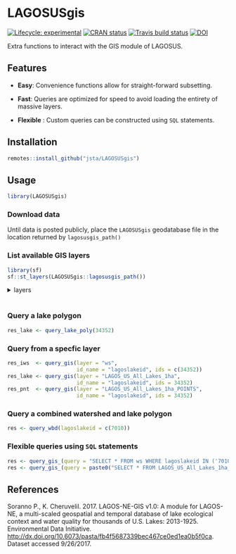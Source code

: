 
<!-- README.md is generated from README.Rmd. Please edit that file -->

# LAGOSUSgis

[![Lifecycle:
experimental](https://img.shields.io/badge/lifecycle-experimental-orange.svg)](https://www.tidyverse.org/lifecycle/#experimental)
[![CRAN
status](https://www.r-pkg.org/badges/version/LAGOSUSgis)](https://cran.r-project.org/package=LAGOSUSgis)
[![Travis build
status](https://travis-ci.org/jsta/LAGOSUSgis.svg?branch=master)](https://travis-ci.org/jsta/LAGOSUSgis)
[![DOI](https://zenodo.org/badge/106293356.svg)](https://zenodo.org/badge/latestdoi/106293356)

Extra functions to interact with the GIS module of LAGOSUS.

## Features

  - **Easy**: Convenience functions allow for straight-forward
    subsetting.

  - **Fast**: Queries are optimized for speed to avoid loading the
    entirety of massive layers.

  - **Flexible** : Custom queries can be constructed using `SQL`
    statements.

## Installation

``` r
remotes::install_github("jsta/LAGOSUSgis")
```

## Usage

``` r
library(LAGOSUSgis)
```

### Download data

Until data is posted publicly, place the `LAGOSUSgis` geodatabase file
in the location returned by `lagosusgis_path()`

### List available GIS layers

``` r
library(sf)
sf::st_layers(LAGOSUSgis::lagosusgis_path())
```

<details closed>

<summary> <span title="Click to Expand"> layers </span> </summary>

``` r



name                                    driver         features   fields
--------------------------------------  ------------  ---------  -------
TIGER_Coastline                         OpenFileGDB        4245        3
LAGOS_US_All_Lakes_1ha_No_Islands       OpenFileGDB      479950       50
US_Box                                  OpenFileGDB           1        2
County_Coastline                        OpenFileGDB        5756       19
Derived_Land_Borders                    OpenFileGDB           7        3
US_Countybased_Clip_Polygon             OpenFileGDB           1        3
simple_bailey                           OpenFileGDB         165       17
simple_mlra                             OpenFileGDB         226       16
simple_wwf                              OpenFileGDB          44       14
simple_state                            OpenFileGDB          49       17
simple_hu4                              OpenFileGDB         202       15
simple_hu8                              OpenFileGDB        2105       15
simple_county                           OpenFileGDB        3106       18
simple_neon                             OpenFileGDB          17       14
LAGOS_US_All_Lakes_1ha_AUSTIN20190521   OpenFileGDB      479950       21
NHD_Combined_Regions                    OpenFileGDB           1        2
state                                   OpenFileGDB          49       20
bailey                                  OpenFileGDB         165       27
mlra                                    OpenFileGDB         226       24
neon                                    OpenFileGDB          17       22
wwf                                     OpenFileGDB          44       22
hu12                                    OpenFileGDB       83108       18
hu8                                     OpenFileGDB        2105       18
hu4                                     OpenFileGDB         202       19
county                                  OpenFileGDB        3106       24
buff100                                 OpenFileGDB      479950       49
buff500                                 OpenFileGDB      479950       49
omernik3                                OpenFileGDB          87       22
epanutr                                 OpenFileGDB           9       13
LAGOS_US_All_Lakes_1ha                  OpenFileGDB      479950       74
LAGOS_US_All_Lakes_1ha_points           OpenFileGDB      479950       70
nws                                     OpenFileGDB       27069       27
ws                                      OpenFileGDB      478304       30
LAGOS_limno_linked_merged_20191118      OpenFileGDB       81618       15
simple_hu12                             OpenFileGDB       83108       16
simple_epanutr                          OpenFileGDB           9       13
simple_omernik3                         OpenFileGDB          87       22
```

</details>

<br>

### Query a lake polygon

``` r
res_lake <- query_lake_poly(34352)
```

### Query from a specfic layer

``` r
res_iws  <- query_gis(layer = "ws", 
                      id_name = "lagoslakeid", ids = c(34352))
res_lake <- query_gis(layer = "LAGOS_US_All_Lakes_1ha", 
                      id_name = "lagoslakeid", ids = 34352)
res_pnt  <- query_gis(layer = "LAGOS_US_All_Lakes_1ha_POINTS", 
                      id_name = "lagoslakeid", ids = 34352)
```

### Query a combined watershed and lake polygon

``` r
res <- query_wbd(lagoslakeid = c(7010))
```

### Flexible queries using `SQL` statements

``` r
res <- query_gis_(query = "SELECT * FROM ws WHERE lagoslakeid IN ('7010')")
res <- query_gis_(query = paste0("SELECT * FROM LAGOS_US_All_Lakes_1ha_points WHERE lake_centroidstate LIKE '", "RI", "' AND lake_totalarea_ha > 4"))
```

## References

Soranno P., K. Cheruvelil. 2017. LAGOS-NE-GIS v1.0: A module for
LAGOS-NE, a multi-scaled geospatial and temporal database of lake
ecological context and water quality for thousands of U.S. Lakes:
2013-1925. Environmental Data Initiative.
<http://dx.doi.org/10.6073/pasta/fb4f5687339bec467ce0ed1ea0b5f0ca>.
Dataset accessed 9/26/2017.

